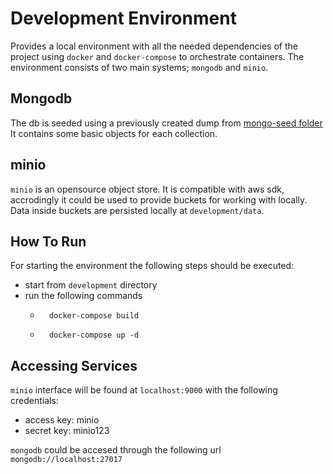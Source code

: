 # Development Environment

Provides a local environment with all the needed dependencies of the project using `docker` and `docker-compose` to orchestrate containers. The environment consists of two main systems; `mongodb` and `minio`.

## Mongodb
The db is seeded using a previously created dump from [mongo-seed folder](./mongo-seed/zukunftschreiben)
It contains some basic objects for each collection.

## minio
`minio` is an opensource object store. It is compatible with aws sdk, accrodingly it could be used to provide buckets for working with locally. Data inside buckets are persisted locally at `development/data`.

## How To Run
For starting the environment the following steps should be executed:
- start from `development` directory
- run the following commands
    - ```shell 
        docker-compose build
        ```
    - ```shell 
        docker-compose up -d
        ```

## Accessing Services
`minio` interface will be found at `localhost:9000` with the following credentials:
- access key: minio
- secret key: minio123

`mongodb` could be accesed through the following url `mongodb://localhost:27017`
